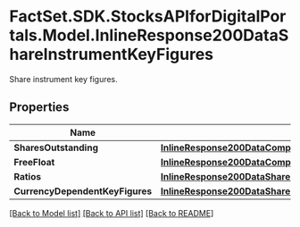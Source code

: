# FactSet.SDK.StocksAPIforDigitalPortals.Model.InlineResponse200DataShareInstrumentKeyFigures
Share instrument key figures.

## Properties

Name | Type | Description | Notes
------------ | ------------- | ------------- | -------------
**SharesOutstanding** | [**InlineResponse200DataCompanyKeyFiguresSharesOutstanding**](InlineResponse200DataCompanyKeyFiguresSharesOutstanding.md) |  | [optional] 
**FreeFloat** | [**InlineResponse200DataCompanyKeyFiguresFreeFloat**](InlineResponse200DataCompanyKeyFiguresFreeFloat.md) |  | [optional] 
**Ratios** | [**InlineResponse200DataShareInstrumentKeyFiguresRatios**](InlineResponse200DataShareInstrumentKeyFiguresRatios.md) |  | [optional] 
**CurrencyDependentKeyFigures** | [**InlineResponse200DataShareInstrumentKeyFiguresCurrencyDependentKeyFigures**](InlineResponse200DataShareInstrumentKeyFiguresCurrencyDependentKeyFigures.md) |  | [optional] 

[[Back to Model list]](../README.md#documentation-for-models) [[Back to API list]](../README.md#documentation-for-api-endpoints) [[Back to README]](../README.md)

